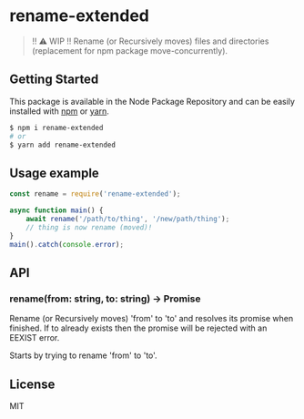 # rename-extended
> !! ⚠️ WIP !!
Rename (or Recursively moves) files and directories (replacement for npm package move-concurrently).

## Getting Started

This package is available in the Node Package Repository and can be easily installed with [npm](https://docs.npmjs.com/getting-started/what-is-npm) or [yarn](https://yarnpkg.com).

```bash
$ npm i rename-extended
# or
$ yarn add rename-extended
```

## Usage example
```js
const rename = require('rename-extended');

async function main() {
    await rename('/path/to/thing', '/new/path/thing');
    // thing is now rename (moved)!
}
main().catch(console.error);
```

## API

### rename(from: string, to: string) → Promise

Rename (or Recursively moves) 'from' to 'to' and resolves its promise when finished. If to already exists then the promise will be rejected with an EEXIST error.

Starts by trying to rename 'from' to 'to'.

## License
MIT
